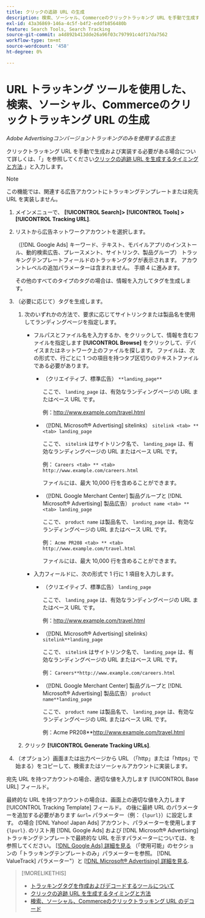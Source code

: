 ```yaml
---
title: クリックの追跡 URL の生成
description: 検索、ソーシャル、Commerceのクリックトラッキング URL を手動で生成する方法を説明します。
exl-id: 43a36869-146a-4c5f-b4f2-eddfb856480b
feature: Search Tools, Search Tracking
source-git-commit: a4d892b413dde26a96f03c797991c4df17da7562
workflow-type: tm+mt
source-wordcount: '458'
ht-degree: 0%

---
```


# URL トラッキング ツールを使用した、検索、ソーシャル、Commerceのクリックトラッキング URL の生成

*Adobe Advertisingコンバージョントラッキングのみを使用する広告主*

クリックトラッキング URL を手動で生成および実装する必要がある場合について詳しくは、「」を参照してください[クリックの追跡 URL を生成するタイミングと方法](/help/search-social-commerce/tracking/click-tracking-ways-to-generate.md).」と入力します。

>[!NOTE]
>
>この機能では、関連する広告アカウントにトラッキングテンプレートまたは宛先 URL を実装しません。

1. メインメニューで、 **[!UICONTROL Search]> [!UICONTROL Tools] >[!UICONTROL Tracking URL]**.

1. リストから広告ネットワークアカウントを選択します。

   （[!DNL Google Ads] キーワード、テキスト、モバイルアプリのインストール、動的検索広告、プレースメント、サイトリンク、製品グループ） トラッキングテンプレートフィールドのトラッキングタグが表示されます。 アカウントレベルの追加パラメーターは含まれません。 手順 4 に進みます。

   その他のすべてのタイプのタグの場合は、情報を入力してタグを生成します。

1. （必要に応じて）タグを生成します。

   1. 次のいずれかの方法で、要求に応じてサイトリンクまたは製品名を使用してランディングページを指定します。

      * フルパスとファイル名を入力するか、をクリックして、情報を含むファイルを指定します **[!UICONTROL Browse]** をクリックして、デバイスまたはネットワーク上のファイルを探します。 ファイルは、次の形式で、行ごとに 1 つの項目を持つタブ区切りのテキストファイルである必要があります。

         * （クリエイティブ、標準広告） `**landing_page**`

           ここで、 `landing_page` は、有効なランディングページの URL またはベース URL です。

           例：http://www.example.com/travel.html

         * （[!DNL Microsoft® Advertising] sitelinks） `sitelink <tab> ** <tab> landing_page`

           ここで、 `sitelink` はサイトリンク名で、 `landing_page` は、有効なランディングページの URL またはベース URL です。

           例： `Careers <tab> ** <tab> http://www.example.com/careers.html`

           ファイルには、最大 10,000 行を含めることができます。

         * （[!DNL Google Merchant Center] 製品グループと [!DNL Microsoft® Advertising] 製品広告） `product name <tab> ** <tab> landing_page`

           ここで、 `product name` は製品名で、 `landing_page` は、有効なランディングページの URL またはベース URL です。

           例： `Acme PR208 <tab> ** <tab> http://www.example.com/travel.html`

           ファイルには、最大 10,000 行を含めることができます。

      * 入力フィールドに、次の形式で 1 行に 1 項目を入力します。

         * （クリエイティブ、標準広告） `landing_page`

           ここで、 `landing_page` は、有効なランディングページの URL またはベース URL です。

           例：http://www.example.com/travel.html

         * （[!DNL Microsoft® Advertising] sitelinks） `sitelink**landing_page`

           ここで、 `sitelink` はサイトリンク名で、 `landing_page` は、有効なランディングページの URL またはベース URL です。

           例： `Careers**http://www.example.com/careers.html`

         * （[!DNL Google Merchant Center] 製品グループと [!DNL Microsoft® Advertising] 製品広告） `product name**landing_page`

           ここで、 `product name` は製品名で、 `landing_page` は、有効なランディングページの URL またはベース URL です。

           例：Acme PR208**http://www.example.com/travel.html

   1. クリック **[!UICONTROL Generate Tracking URLs]**.

1. （オプション）画面または出力ページから URL （「http」または「https」で始まる）をコピーして、検索またはソーシャルアカウントに実装します。

宛先 URL を持つアカウントの場合、適切な値を入力します [!UICONTROL Base URL] フィールド。

最終的な URL を持つアカウントの場合は、画面上の適切な値を入力します [!UICONTROL Tracking Template] フィールド。 の後に最終 URL のパラメーターを追加する必要があります `&url=` パラメーター（例： `{lpurl}`）に設定します。 の場合 [!DNL Yahoo! Japan Ads] アカウント、パラメーターを使用します `{lpurl}`. のリスト用 [!DNL Google Ads] および [!DNL Microsoft® Advertising] トラッキングテンプレートで最終的な URL を示すパラメーターについては、を参照してください。 [[!DNL Google Ads] 詳細を見る](https://support.google.com/google-ads/answer/6305348) （「使用可能」のセクションの「トラッキングテンプレートのみ」パラメーターを参照。 [!DNL ValueTrack] パラメーター&quot;）と [[!DNL Microsoft® Advertising] 詳細を見る](https://help.ads.microsoft.com/#apex/3/en/56799/2).

>[!MORELIKETHIS]
>
>* [トラッキングタグを作成およびデコードするツールについて](tracking-tools-about.md)
>* [クリックの追跡 URL を生成するタイミングと方法](/help/search-social-commerce/tracking/click-tracking-ways-to-generate.md)
>* [検索、ソーシャル、Commerceのクリックトラッキング URL のデコード](click-tracking-url-decode.md)
